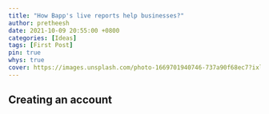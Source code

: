 ```yaml
---
title: "How Bapp's live reports help businesses?"
author: pretheesh
date: 2021-10-09 20:55:00 +0800
categories: [Ideas]
tags: [First Post]
pin: true
whys: true
cover: https://images.unsplash.com/photo-1669701940746-737a90f68ec7?ixlib=rb-4.0.3&ixid=MnwxMjA3fDB8MHxwaG90by1wYWdlfHx8fGVufDB8fHx8&auto=format&fit=crop&w=1200&h=600&q=80
---
```


## Creating an account
